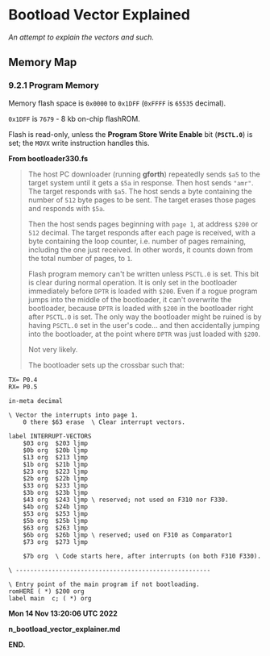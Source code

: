# Bootload Vector Explained

*An attempt to explain the vectors and such.*

## Memory Map

### 9.2.1 Program Memory

Memory flash space is `0x0000` to `0x1DFF`  (`0xFFFF` is `65535` decimal).

`0x1DFF` is `7679` - 8 kb on-chip flashROM.

Flash is read-only, unless the **Program Store Write Enable** bit
(**`PSCTL.0`**) is set; the `MOVX` write instruction handles this.


**From bootloader330.fs**

> The host PC downloader (running **gforth**) repeatedly sends `$a5` to
> the target system until it gets a `$5a` in response. Then host sends
> `"amr"`. The target responds with `$a5`. The host sends a byte containing
> the number of `512` byte pages to be sent. The target erases those
> pages and responds with `$5a`.
> 
> Then the host sends pages beginning with `page 1`, at address `$200`
> or `512` decimal. The target responds after each page is received,
> with a byte containing the loop counter, i.e. number of pages remaining,
> including the one just received. In other words, it counts down from
> the total number of pages, to `1`.
>
> Flash program memory can't be written unless `PSCTL.0` is set. This
> bit is clear during normal operation. It is only set in the bootloader
> immediately before `DPTR` is loaded with `$200`. Even if a rogue
> program jumps into the middle of the bootloader, it can't overwrite
> the bootloader, because `DPTR` is loaded with `$200` in the
> bootloader right after `PSCTL.0` is set. The only way the bootloader
> might be ruined is by having `PSCTL.0` set in the user's code&hellip;
> and then accidentally jumping into the bootloader, at the point where
> `DPTR` was just loaded with `$200`.
> 
> Not very likely.
>
> The bootloader sets up the crossbar such that:

    TX= P0.4
    RX= P0.5

```
in-meta decimal

\ Vector the interrupts into page 1.
	0 there $63 erase  \ Clear interrupt vectors.

label INTERRUPT-VECTORS
	$03 org  $203 ljmp
	$0b org  $20b ljmp
	$13 org  $213 ljmp
	$1b org  $21b ljmp
	$23 org  $223 ljmp
	$2b org  $22b ljmp
	$33 org  $233 ljmp
	$3b org  $23b ljmp
	$43 org  $243 ljmp \ reserved; not used on F310 nor F330.
	$4b org  $24b ljmp
	$53 org  $253 ljmp
	$5b org  $25b ljmp
	$63 org  $263 ljmp
	$6b org  $26b ljmp \ reserved; used on F310 as Comparator1
	$73 org  $273 ljmp

	$7b org  \ Code starts here, after interrupts (on both F310 F330).

\ ------------------------------------------------------

\ Entry point of the main program if not bootloading.
romHERE ( *) $200 org
label main  c; ( *) org
```

<!--
`1234567890123456789012345678901234567890123456789012345678901234567..]..345`
-->

**Mon 14 Nov 13:20:06 UTC 2022**

**n_bootload_vector_explainer.md**

**END.**
